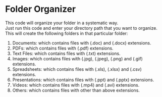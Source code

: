 # Folder Organizer
This code will organize your folder in a systematic way.
<br>
Just run this code and enter your directory path that you want to organize.
<br>
This will create the following folders in that particular folder:
<br>
1. Documents: which contains files with (.doc) and (.docx) extensions.
2. PDFs: which contains files with (.pdf) extensions.
3. Text Files: which contains files with (.txt) extensions.
4. Images: which contains files with (.jpg), (.jpeg), (.png) and (.gif) extensions.
5. Spreadsheets: which contains files with (.xls), (.xlsx) and (.csv) extensions.
6. Presentations: which contains files with (.ppt) and (.pptx) extensions.
7. Videos: which contains files with (.mp4) and (.avi) extensions.
8. Others: which contains files with other than above extensions.